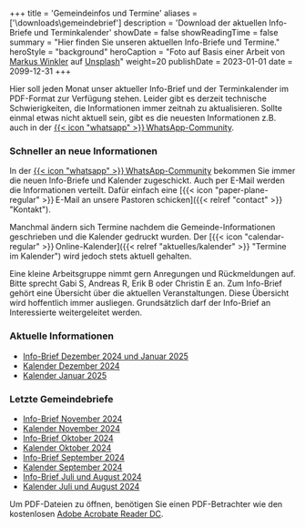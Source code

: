 +++
title = 'Gemeindeinfos und Termine'
aliases = ['\downloads\gemeindebrief']
description = 'Download der aktuellen Info-Briefe und Terminkalender'
showDate = false
showReadingTime = false
summary = "Hier finden Sie unseren aktuellen Info-Briefe und Termine."
heroStyle = "background"
heroCaption = "Foto auf Basis einer Arbeit von [Markus Winkler](https://unsplash.com/de/@markuswinkler?utm_content=creditCopyText) auf [Unsplash](https://unsplash.com/de/fotos/grun-weisse-braille-schreibmaschine-ci2rHJqgC1M?utm_content=creditCopyText)"
weight=20
publishDate = 2023-01-01
date = 2099-12-31
+++

Hier soll jeden Monat unser aktueller Info-Brief und der Terminkalender im PDF-Format zur Verfügung stehen. 
Leider gibt es derzeit technische Schwierigkeiten, die Informationen immer zeitnah zu aktualisieren.
Sollte einmal etwas nicht aktuell sein, gibt es die neuesten Informationen z.B. auch in der [{{< icon "whatsapp" >}}&#8239;WhatsApp-Community](https://chat.whatsapp.com/EzUGZYr8imW58DTiCAvbft).

### Schneller an neue Informationen

In der [{{< icon "whatsapp" >}}&#8239;WhatsApp-Community](https://chat.whatsapp.com/EzUGZYr8imW58DTiCAvbft) bekommen Sie immer die neuen Info-Briefe und Kalender zugeschickt. 
Auch per E-Mail werden die Informationen verteilt. 
Dafür einfach eine [{{< icon "paper-plane-regular" >}}&#8239;E-Mail an unsere Pastoren schicken]({{< relref "contact" >}} "Kontakt").

Manchmal ändern sich Termine nachdem die Gemeinde-Informationen geschrieben und die Kalender gedruckt wurden. 
Der [{{< icon "calendar-regular" >}}&#8239;Online-Kalender]({{< relref "aktuelles/kalender" >}} "Termine im Kalender") wird jedoch stets aktuell gehalten.

Eine kleine Arbeitsgruppe nimmt gern Anregungen und Rückmeldungen auf. Bitte sprecht Gabi S,
Andreas R, Erik B oder Christin E an. Zum Info-Brief gehört eine Übersicht über die aktuellen
Veranstaltungen. Diese Übersicht wird hoffentlich immer ausliegen.
Grundsätzlich darf der Info-Brief an Interessierte weitergeleitet werden.

### Aktuelle Informationen

* [Info-Brief Dezember 2024 und Januar 2025](/pdf/InfoBrief-2024-08-2025-01.pdf)
* [Kalender Dezember 2024](/pdf/Termine-2024-12-A5.pdf)
* [Kalender Januar 2025](/pdf/Termine-2025-01-A5.pdf)
### Letzte Gemeindebriefe

* [Info-Brief November 2024](/pdf/InfoBrief-2024-07.pdf)
* [Kalender November 2024](/pdf/Termine-2024-11-A5.pdf)
* [Info-Brief Oktober 2024](/pdf/InfoBrief-2024-06.pdf)
* [Kalender Oktober 2024](/pdf/Termine-2024-10-A5.pdf)
* [Info-Brief September 2024](/pdf/InfoBrief-2024-05.pdf)
* [Kalender September 2024](/pdf/Termine-2024-09A5.pdf)
* [Info-Brief Juli und August 2024](/pdf/InfoBrief-2024-04.pdf)
* [Kalender Juli und August 2024](/pdf/Anl1-Termine-2024-07-08A5.pdf)

Um PDF-Dateien zu öffnen, benötigen Sie einen PDF-Betrachter wie den kostenlosen [Adobe Acrobate Reader DC](http://get.adobe.com/de/reader/).
